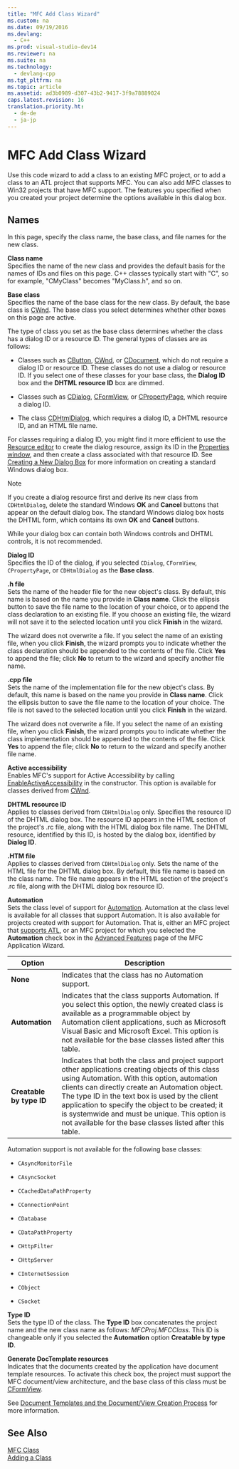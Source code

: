 ```yaml
---
title: "MFC Add Class Wizard"
ms.custom: na
ms.date: 09/19/2016
ms.devlang: 
  - C++
ms.prod: visual-studio-dev14
ms.reviewer: na
ms.suite: na
ms.technology: 
  - devlang-cpp
ms.tgt_pltfrm: na
ms.topic: article
ms.assetid: ad3b0989-d307-43b2-9417-3f9a78889024
caps.latest.revision: 16
translation.priority.ht: 
  - de-de
  - ja-jp
---
```

# MFC Add Class Wizard
Use this code wizard to add a class to an existing MFC project, or to add a class to an ATL project that supports MFC. You can also add MFC classes to Win32 projects that have MFC support. The features you specified when you created your project determine the options available in this dialog box.  
  
## Names  
 In this page, specify the class name, the base class, and file names for the new class.  
  
 **Class name**  
 Specifies the name of the new class and provides the default basis for the names of IDs and files on this page. C++ classes typically start with "C", so for example, "CMyClass" becomes "MyClass.h", and so on.  
  
 **Base class**  
 Specifies the name of the base class for the new class. By default, the base class is [CWnd](../vs140/CWnd-Class.md). The base class you select determines whether other boxes on this page are active.  
  
 The type of class you set as the base class determines whether the class has a dialog ID or a resource ID. The general types of classes are as follows:  
  
-   Classes such as [CButton](../vs140/CButton-Class.md), [CWnd](../vs140/CWnd-Class.md), or [CDocument](../vs140/CDocument-Class.md), which do not require a dialog ID or resource ID. These classes do not use a dialog or resource ID. If you select one of these classes for your base class, the **Dialog ID** box and the **DHTML resource ID** box are dimmed.  
  
-   Classes such as [CDialog](../vs140/CDialog-Class.md), [CFormView](../vs140/CFormView-Class.md), or [CPropertyPage](../vs140/CPropertyPage-Class.md), which require a dialog ID.  
  
-   The class [CDHtmlDialog](../vs140/CDHtmlDialog-Class.md), which requires a dialog ID, a DHTML resource ID, and an HTML file name.  
  
 For classes requiring a dialog ID, you might find it more efficient to use the [Resource editor](../vs140/Resource-Editors.md) to create the dialog resource, assign its ID in the [Properties window](../vs140/Properties-Window.md), and then create a class associated with that resource ID. See [Creating a New Dialog Box](../vs140/Creating-a-New-Dialog-Box.md) for more information on creating a standard Windows dialog box.  
  
> [!NOTE]
>  If you create a dialog resource first and derive its new class from `CDHtmlDialog`, delete the standard Windows **OK** and **Cancel** buttons that appear on the default dialog box. The standard Windows dialog box hosts the DHTML form, which contains its own **OK** and **Cancel** buttons.  
  
 While your dialog box can contain both Windows controls and DHTML controls, it is not recommended.  
  
 **Dialog ID**  
 Specifies the ID of the dialog, if you selected `CDialog`, `CFormView`, `CPropertyPage`, or `CDHtmlDialog` as the **Base class**.  
  
 **.h file**  
 Sets the name of the header file for the new object's class. By default, this name is based on the name you provide in **Class name**. Click the ellipsis button to save the file name to the location of your choice, or to append the class declaration to an existing file. If you choose an existing file, the wizard will not save it to the selected location until you click **Finish** in the wizard.  
  
 The wizard does not overwrite a file. If you select the name of an existing file, when you click **Finish**, the wizard prompts you to indicate whether the class declaration should be appended to the contents of the file. Click **Yes** to append the file; click **No** to return to the wizard and specify another file name.  
  
 **.cpp file**  
 Sets the name of the implementation file for the new object's class. By default, this name is based on the name you provide in **Class name**. Click the ellipsis button to save the file name to the location of your choice. The file is not saved to the selected location until you click **Finish** in the wizard.  
  
 The wizard does not overwrite a file. If you select the name of an existing file, when you click **Finish**, the wizard prompts you to indicate whether the class implementation should be appended to the contents of the file. Click **Yes** to append the file; click **No** to return to the wizard and specify another file name.  
  
 **Active accessibility**  
 Enables MFC's support for Active Accessibility by calling [EnableActiveAccessibility](../vs140/CWnd--EnableActiveAccessibility.md) in the constructor. This option is available for classes derived from [CWnd](../vs140/CWnd-Class.md).  
  
 **DHTML resource ID**  
 Applies to classes derived from `CDHtmlDialog` only. Specifies the resource ID of the DHTML dialog box. The resource ID appears in the HTML section of the project's .rc file, along with the HTML dialog box file name. The DHTML resource, identified by this ID, is hosted by the dialog box, identified by **Dialog ID**.  
  
 **.HTM file**  
 Applies to classes derived from `CDHtmlDialog` only. Sets the name of the HTML file for the DHTML dialog box. By default, this file name is based on the class name. The file name appears in the HTML section of the project's .rc file, along with the DHTML dialog box resource ID.  
  
 **Automation**  
 Sets the class level of support for [Automation](../vs140/Automation.md). Automation at the class level is available for all classes that support Automation. It is also available for projects created with support for Automation. That is, either an MFC project that [supports ATL](../vs140/MFC-Support-in-ATL-Projects.md), or an MFC project for which you selected the **Automation** check box in the [Advanced Features](../vs140/Advanced-Features--MFC-Application-Wizard.md) page of the MFC Application Wizard.  
  
|Option|Description|  
|------------|-----------------|  
|**None**|Indicates that the class has no Automation support.|  
|**Automation**|Indicates that the class supports Automation. If you select this option, the newly created class is available as a programmable object by Automation client applications, such as Microsoft Visual Basic and Microsoft Excel. This option is not available for the base classes listed after this table.|  
|**Creatable by type ID**|Indicates that both the class and project support other applications creating objects of this class using Automation. With this option, automation clients can directly create an Automation object. The type ID in the text box is used by the client application to specify the object to be created; it is systemwide and must be unique. This option is not available for the base classes listed after this table.|  
  
 Automation support is not available for the following base classes:  
  
-   `CAsyncMonitorFile`  
  
-   `CAsyncSocket`  
  
-   `CCachedDataPathProperty`  
  
-   `CConnectionPoint`  
  
-   `CDatabase`  
  
-   `CDataPathProperty`  
  
-   `CHttpFilter`  
  
-   `CHttpServer`  
  
-   `CInternetSession`  
  
-   `CObject`  
  
-   `CSocket`  
  
 **Type ID**  
 Sets the type ID of the class. The **Type ID** box concatenates the project name and the new class name as follows: *MFCProj.MFCClass*. This ID is changeable only if you selected the **Automation** option **Creatable by type ID**.  
  
 **Generate DocTemplate resources**  
 Indicates that the documents created by the application have document template resources. To activate this check box, the project must support the MFC document/view architecture, and the base class of this class must be [CFormView](../vs140/CFormView-Class.md).  
  
 See [Document Templates and the Document/View Creation Process](../vs140/Document-Templates-and-the-Document-View-Creation-Process.md) for more information.  
  
## See Also  
 [MFC Class](../vs140/Adding-an-MFC-Class.md)   
 [Adding a Class](../vs140/Adding-a-Class--Visual-C---.md)